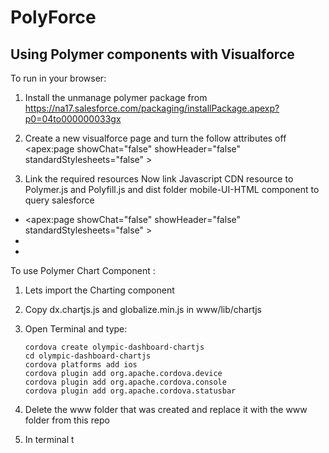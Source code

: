 # PolyForce
## Using Polymer components  with Visualforce


To run in your browser:

1. Install the unmanage polymer package from  https://na17.salesforce.com/packaging/installPackage.apexp?p0=04to000000033gx

2. Create a new visualforce page and turn the follow attributes off 
    <apex:page showChat="false" showHeader="false" standardStylesheets="false" >

3.  Link the required resources 
    Now link Javascript CDN resource to Polymer.js and Polyfill.js and dist folder mobile-UI-HTML component to query salesforce 
   - <apex:page showChat="false" showHeader="false" standardStylesheets="false" >
   - <script src="//cdnjs.cloudflare.com/ajax/libs/polymer/0.3.3/polymer.js"></script> 
   - <script src="//cdnjs.cloudflare.com/ajax/libs/polymer/0.3.3/platform.js"></script>


To use Polymer Chart Component : 


1. Lets import the Charting component 

2. Copy dx.chartjs.js and globalize.min.js in www/lib/chartjs

3. Open Terminal and type:

    ```
    cordova create olympic-dashboard-chartjs
    cd olympic-dashboard-chartjs
    cordova platforms add ios
    cordova plugin add org.apache.cordova.device
    cordova plugin add org.apache.cordova.console
    cordova plugin add org.apache.cordova.statusbar
    ```

4. Delete the www folder that was created and replace it with the www folder from this repo

5. In terminal t
